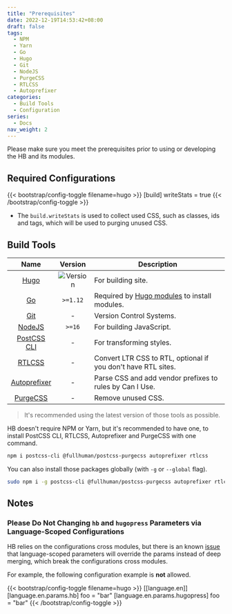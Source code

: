 ```yaml
---
title: "Prerequisites"
date: 2022-12-19T14:53:42+08:00
draft: false
tags:
  - NPM
  - Yarn
  - Go
  - Hugo
  - Git
  - NodeJS
  - PurgeCSS
  - RTLCSS
  - Autoprefixer
categories:
  - Build Tools
  - Configuration
series:
  - Docs
nav_weight: 2
---
```


Please make sure you meet the prerequisites prior to using or developing the HB and its modules.

## Required Configurations

{{< bootstrap/config-toggle filename=hugo >}}
[build]
  writeStats = true
{{< /bootstrap/config-toggle >}}

- The `build.writeStats` is used to collect used CSS, such as classes, ids and tags, which will be used to purging unused CSS.

## Build Tools

| Name | Version | Description
|:-:|:-:|---
| [Hugo](https://gohugo.io/installation/) | ![Version](https://img.shields.io/badge/dynamic/json?color=blue&label=requirements&query=requirements&url=https://api.razonyang.com/v1/hugo/modules/github.com/razonyang/hb&style=flat-square) | For building site.
| [Go](https://go.dev/dl/) | `>=1.12` | Required by [Hugo modules](https://gohugo.io/hugo-modules/use-modules/#prerequisite) to install modules.
| [Git](https://git-scm.com/downloads) | - | Version Control Systems.
| [NodeJS](https://nodejs.org/) | `>=16` | For building JavaScript.
| [PostCSS CLI](https://github.com/postcss/postcss-cli) | - | For transforming styles.
| [RTLCSS](https://rtlcss.com/) | - | Convert LTR CSS to RTL, optional if you don't have RTL sites.
| [Autoprefixer](https://github.com/postcss/autoprefixer) | - | Parse CSS and add vendor prefixes to rules by Can I Use.
| [PurgeCSS](https://purgecss.com/) | - | Remove unused CSS.

> It's recommended using the latest version of those tools as possible.

HB doesn't require NPM or Yarn, but it's recommended to have one, to install PostCSS CLI, RTLCSS, Autoprefixer and PurgeCSS with one command.

```sh
npm i postcss-cli @fullhuman/postcss-purgecss autoprefixer rtlcss
```

You can also install those packages globally (with `-g` or `--global` flag).

```sh
sudo npm i -g postcss-cli @fullhuman/postcss-purgecss autoprefixer rtlcss
```


## Notes

### Please Do Not Changing `hb` and `hugopress` Parameters via Language-Scoped Configurations

HB relies on the configurations cross modules, but there is an known [issue](https://github.com/gohugoio/hugo/issues/10620) that language-scoped parameters will override the params instead of deep merging, which break the configurations cross modules.

For example, the following configuration example is **not** allowed.

{{< bootstrap/config-toggle filename=hugo >}}
[[language.en]]
[language.en.params.hb]
foo = "bar"
[language.en.params.hugopress]
foo = "bar"
{{< /bootstrap/config-toggle >}}
